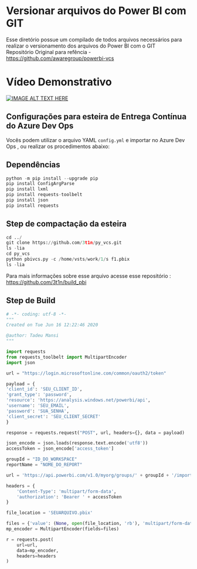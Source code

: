 # Versionar arquivos do Power BI com GIT

Esse diretório possue um compilado de todos arquivos necessários para realizar o versionamento dos arquivos do Power BI com o GIT
<br>
Repositório Original para refência - https://github.com/awaregroup/powerbi-vcs

# Vídeo Demonstrativo

[![IMAGE ALT TEXT HERE](http://img.youtube.com/vi/EVx9HTGd6OU/0.jpg)](https://www.youtube.com/watch?v=EVx9HTGd6OU)

## Configurações para esteira de Entrega Contínua do Azure Dev Ops

Vocês podem utilizar o arquivo YAML ``` config.yml ``` e importar no Azure Dev Ops , ou realizar os procedimentos abaixo:

## Dependências

```python
python -m pip install --upgrade pip
pip install ConfigArgParse
pip install lxml
pip install requests-toolbelt
pip install json
pip install requests

```

## Step de compactação da esteira
```python
cd ../
git clone https://github.com/3t1n/py_vcs.git 
ls -lia
cd py_vcs
python pbivcs.py -c /home/vsts/work/1/s f1.pbix
ls -lia
```
Para mais informações sobre esse arquivo acesse esse repositório : https://github.com/3t1n/build_pbi

## Step de Build

```python
# -*- coding: utf-8 -*-
"""
Created on Tue Jun 16 12:22:46 2020

@author: Tadeu Mansi
"""

import requests
from requests_toolbelt import MultipartEncoder
import json

url = "https://login.microsoftonline.com/common/oauth2/token"

payload = {
'client_id': 'SEU_CLIENT_ID',
'grant_type': 'password',
'resource': 'https://analysis.windows.net/powerbi/api',
'username': 'SEU_EMAIL',
'password': 'SUA_SENHA',
'client_secret': 'SEU_CLIENT_SECRET'
}

response = requests.request("POST", url, headers={}, data = payload)

json_encode = json.loads(response.text.encode('utf8'))
accessToken = json_encode['access_token']

groupId = "ID_DO_WORKSPACE"
reportName = "NOME_DO_REPORT"

url = 'https://api.powerbi.com/v1.0/myorg/groups/' + groupId + '/imports?datasetDisplayName=' + reportName + '&nameConflict=CreateOrOverwrite'

headers = {
    'Content-Type': 'multipart/form-data',
    'authorization': 'Bearer ' + accessToken
}

file_location = 'SEUARQUIVO.pbix'

files = {'value': (None, open(file_location, 'rb'), 'multipart/form-data')}
mp_encoder = MultipartEncoder(fields=files)

r = requests.post(
    url=url,
    data=mp_encoder, 
    headers=headers
)

```
